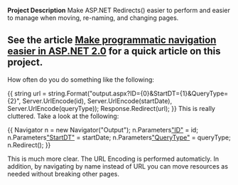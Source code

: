 **Project Description**
Make ASP.NET Redirects() easier to perform and easier to manage when moving, re-naming, and changing pages.

## See the article [Make programmatic navigation easier in ASP.NET 2.0](http://zacksfiasco.com/post/2007/11/26/Make-programmatic-navigation-easier-in-ASPNET-20.aspx) for a quick article on this project.

How often do you do something like the following:

{{
string url = string.Format("output.aspx?ID={0}&StartDT={1}&QueryType={2}", Server.UrlEncode(id), Server.UrlEncode(startDate), Server.UrlEncode(queryType));
Response.Redirect(url);
}}
This is really cluttered. Take a look at the following:

{{
Navigator n = new Navigator("Output");
n.Parameters["ID"](_ID_) = id;
n.Parameters["StartDT"](_StartDT_) = startDate;
n.Parameters["QueryType"](_QueryType_) = queryType;
n.Redirect();
}}

This is much more clear. The URL Encoding is performed automaticly. In addition, by navigating by name instead of URL you can move resources as needed without breaking other pages.

